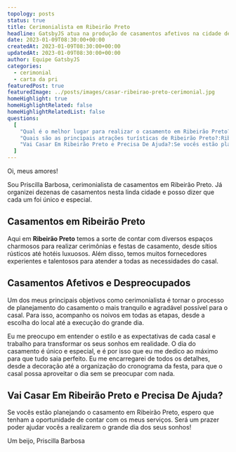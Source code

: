 ```yaml
---
topology: posts
status: true
title: Cerimonialista em Ribeirão Preto
headline: GatsbyJS atua na produção de casamentos afetivos na cidade de Ribeirão Preto.
date: 2023-01-09T08:30:00+00:00
createdAt: 2023-01-09T08:30:00+00:00
updatedAt: 2023-01-09T08:30:00+00:00
author: Equipe GatsbyJS
categories:
  - cerimonial
  - carta da pri
featuredPost: true
featuredImage: ../posts/images/casar-ribeirao-preto-cerimonial.jpg
homeHighlight: true
homeHighlightRelated: false
homeHighlightRelatedList: false
questions:
  [
    "Qual é o melhor lugar para realizar o casamento em Ribeirão Preto?:Ribeirão Preto possui muitas opções de locais para realizar o casamento, como salões de festa, hotéis, chácaras, sítios e até mesmo parques públicos. O melhor lugar depende do gosto e do orçamento dos noivos.",
    "Quais são as principais atrações turísticas de Ribeirão Preto?:Ribeirão Preto é conhecida por sua gastronomia, com vários restaurantes, bares e choperias, além de ser o maior produtor de café do país. A cidade também possui vários parques, como o Parque Municipal e o Parque da Cidade, que são ótimos para passear e relaxar.",
    "Vai Casar Em Ribeirão Preto e Precisa De Ajuda?:Se vocês estão planejando o casamento em Ribeirão Preto, espero que tenham a oportunidade de contar com os meus serviços. Será um prazer poder ajudar vocês a realizarem o grande dia dos seus sonhos!",
  ]
---
```


Oi, meus amores!

Sou Priscilla Barbosa, cerimonialista de casamentos em Ribeirão Preto.
Já organizei dezenas de casamentos nesta linda cidade e posso dizer que cada um foi único e especial.

## Casamentos em Ribeirão Preto

Aqui em **Ribeirão Preto** temos a sorte de contar com diversos espaços charmosos para realizar cerimônias e festas de casamento, desde sítios rústicos até hotéis luxuosos.
Além disso, temos muitos fornecedores experientes e talentosos para atender a todas as necessidades do casal.

## Casamentos Afetivos e Despreocupados

Um dos meus principais objetivos como cerimonialista é tornar o processo de planejamento do casamento o mais tranquilo e agradável possível para o casal.
Para isso, acompanho os noivos em todas as etapas, desde a escolha do local até a execução do grande dia.

Eu me preocupo em entender o estilo e as expectativas de cada casal e trabalho para transformar os seus sonhos em realidade.
O dia do casamento é único e especial, e é por isso que eu me dedico ao máximo para que tudo saia perfeito.
Eu me encarregarei de todos os detalhes, desde a decoração até a organização do cronograma da festa, para que o casal possa aproveitar o dia sem se preocupar com nada.

## Vai Casar Em Ribeirão Preto e Precisa De Ajuda?

Se vocês estão planejando o casamento em Ribeirão Preto, espero que tenham a oportunidade de contar com os meus serviços.
Será um prazer poder ajudar vocês a realizarem o grande dia dos seus sonhos!

Um beijo,
Priscilla Barbosa

